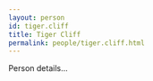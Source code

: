 ```yaml
---
layout: person
id: tiger.cliff
title: Tiger Cliff
permalink: people/tiger.cliff.html
---
```


Person details...